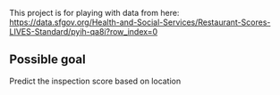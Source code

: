 This project is for playing with data from here: https://data.sfgov.org/Health-and-Social-Services/Restaurant-Scores-LIVES-Standard/pyih-qa8i?row_index=0

## Possible goal
Predict the inspection score based on location

